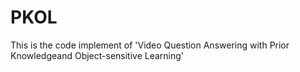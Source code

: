 # PKOL
This is the code implement of 'Video Question Answering with Prior Knowledgeand Object-sensitive Learning'

